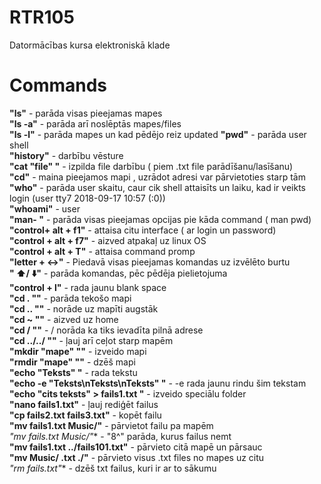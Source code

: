 # RTR105
Datormācības kursa elektroniskā klade
# Commands

**"ls"** - parāda visas pieejamas mapes  
**"ls -a"**  - parāda arī noslēptās mapes/files  
**"ls -l"** - parāda mapes un kad pēdējo reiz updated
**"pwd"**  - parāda user shell  
**"history"**  - darbību vēsture  
**"cat "file" "**  - izpilda file darbību ( piem .txt file parādīšanu/lasīšanu)  
**"cd"**  - maina pieejamos mapi , uzrādot adresi var pārvietoties starp tām  
**"who"** - parāda user skaitu, caur cik shell attaisīts un laiku, kad ir veikts login (user     tty7         2018-09-17 10:57 (:0))  
**"whoami"** - user  
**"man- "** - parāda visas pieejamas opcijas pie kāda command ( man pwd)  
**"control+ alt + f1"** - attaisa citu interface ( ar login un password)  
**"control + alt + f7"** - aizved atpakaļ uz linux OS  
**"control + alt + T"** - attaisa command promp  
**"letter +  :left_right_arrow:"** - Piedavā visas pieejamas komandas uz izvēlēto burtu  
**" :arrow_up:/ :arrow_down:"** - parāda komandas, pēc pēdēja pielietojuma  
**"control + l"** - rada jaunu blank space  
**"cd . ""** - parāda tekošo mapi  
**"cd .. ""** - norāde uz mapīti augstāk  
**"cd ~ ""** - aizved uz home  
**"cd / ""** - / norāda ka tiks ievadīta pilnā adrese  
**"cd ../../ ""** - ļauj arī ceļot starp mapēm  
**"mkdir "mape" ""** - izveido mapi  
**"rmdir "mape" ""** - dzēš mapi  
**"echo "Teksts" "** - rada tekstu  
**"echo -e "Teksts\nTeksts\nTeksts" "** - -e rada jaunu rindu šim tekstam  
**"echo "cits teksts" > fails1.txt "** - izveido speciālu folder  
**"nano fails1.txt"** - ļauj rediģēt failus  
**"cp fails2.txt fails3.txt"** - kopēt failu  
**"mv fails1.txt Music/"** - pārvietot failu pa mapēm  
**"mv fails*.txt Music/"** - "8^" parāda, kurus failus nemt  
**"mv fails1.txt ../fails101.txt"** - pārvieto citā mapē un pārsauc  
**"mv Music/ .txt ./"** - pārvieto visus .txt files no mapes uz citu  
**"rm fails*.txt"** - dzēš txt failus, kuri ir ar to sākumu  
